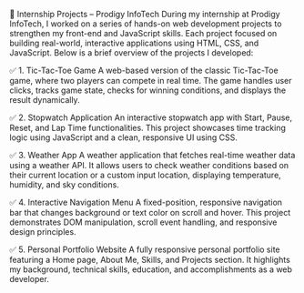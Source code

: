 📁 Internship Projects – Prodigy InfoTech
During my internship at Prodigy InfoTech, I worked on a series of hands-on web development projects to strengthen my front-end and JavaScript skills. Each project focused on building real-world, interactive applications using HTML, CSS, and JavaScript. Below is a brief overview of the projects I developed:

✅ 1. Tic-Tac-Toe Game
A web-based version of the classic Tic-Tac-Toe game, where two players can compete in real time. The game handles user clicks, tracks game state, checks for winning conditions, and displays the result dynamically.

✅ 2. Stopwatch Application
An interactive stopwatch app with Start, Pause, Reset, and Lap Time functionalities. This project showcases time tracking logic using JavaScript and a clean, responsive UI using CSS.

✅ 3. Weather App
A weather application that fetches real-time weather data using a weather API. It allows users to check weather conditions based on their current location or a custom input location, displaying temperature, humidity, and sky conditions.

✅ 4. Interactive Navigation Menu
A fixed-position, responsive navigation bar that changes background or text color on scroll and hover. This project demonstrates DOM manipulation, scroll event handling, and responsive design principles.

✅ 5. Personal Portfolio Website
A fully responsive personal portfolio site featuring a Home page, About Me, Skills, and Projects section. It highlights my background, technical skills, education, and accomplishments as a web developer.
